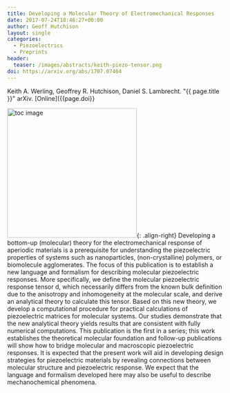```yaml
---
title: Developing a Molecular Theory of Electromechanical Responses
date: 2017-07-24T18:46:27+00:00
author: Geoff Hutchison
layout: single
categories:
  - Piezoelectrics
  - Preprints
header:
  teaser: /images/abstracts/keith-piezo-tensor.png
doi: https://arxiv.org/abs/1707.07464
---
```


Keith A. Werling, Geoffrey R. Hutchison, Daniel S. Lambrecht. "{{ page.title }}" arXiv. [Online]({{page.doi}}

<!--more-->

<img alt="toc image" src="{{ page.header.teaser }}" width="300 px">{: .align-right} Developing a bottom-up (molecular) theory for the electromechanical response of aperiodic materials is a prerequisite for understanding the piezoelectric properties of systems such as nanoparticles, (non-crystalline) polymers, or biomolecule agglomerates. The focus of this publication is to establish a new language and formalism for describing molecular piezoelectric responses. More specifically, we define the molecular piezoelectric response tensor d, which necessarily differs from the known bulk definition due to the anisotropy and inhomogeneity at the molecular scale, and derive an analytical theory to calculate this tensor. Based on this new theory, we develop a computational procedure for practical calculations of piezoelectric matrices for molecular systems. Our studies demonstrate that the new analytical theory yields results that are consistent with fully numerical computations. This publication is the first in a series; this work establishes the theoretical molecular foundation and follow-up publications will show how to bridge molecular and macroscopic piezoelectric responses. It is expected that the present work will aid in developing design strategies for piezoelectric materials by revealing connections between molecular structure and piezoelectric response. We expect that the language and formalism developed here may also be useful to describe mechanochemical phenomena.
